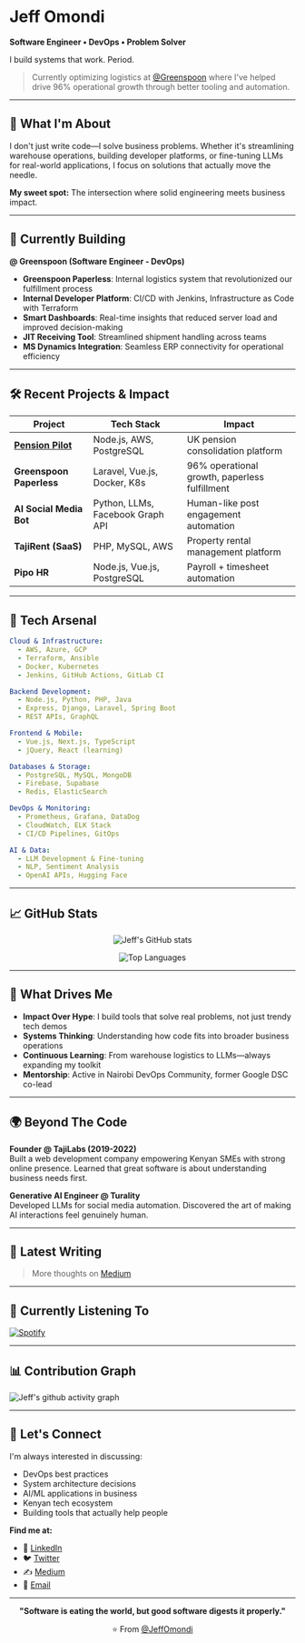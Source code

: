 # Jeff Omondi

**Software Engineer • DevOps • Problem Solver**

I build systems that work. Period.

> Currently optimizing logistics at [@Greenspoon](https://greenspoon.co.ke) where I've helped drive 96% operational growth through better tooling and automation.

---

## 🚀 What I'm About

I don't just write code—I solve business problems. Whether it's streamlining warehouse operations, building developer platforms, or fine-tuning LLMs for real-world applications, I focus on solutions that actually move the needle.

**My sweet spot:** The intersection where solid engineering meets business impact.

---

## 💼 Currently Building

**@ Greenspoon (Software Engineer - DevOps)**
- **Greenspoon Paperless**: Internal logistics system that revolutionized our fulfillment process
- **Internal Developer Platform**: CI/CD with Jenkins, Infrastructure as Code with Terraform
- **Smart Dashboards**: Real-time insights that reduced server load and improved decision-making
- **JIT Receiving Tool**: Streamlined shipment handling across teams
- **MS Dynamics Integration**: Seamless ERP connectivity for operational efficiency

---

## 🛠 Recent Projects & Impact

| **Project** | **Tech Stack** | **Impact** |
|-------------|----------------|------------|
| **[Pension Pilot](https://pension-pilot.co.uk)** | Node.js, AWS, PostgreSQL | UK pension consolidation platform |
| **Greenspoon Paperless** | Laravel, Vue.js, Docker, K8s | 96% operational growth, paperless fulfillment |
| **AI Social Media Bot** | Python, LLMs, Facebook Graph API | Human-like post engagement automation |
| **TajiRent (SaaS)** | PHP, MySQL, AWS | Property rental management platform |
| **Pipo HR** | Node.js, Vue.js, PostgreSQL | Payroll + timesheet automation |

---

## 🔧 Tech Arsenal

```yaml
Cloud & Infrastructure:
  - AWS, Azure, GCP
  - Terraform, Ansible
  - Docker, Kubernetes
  - Jenkins, GitHub Actions, GitLab CI

Backend Development:
  - Node.js, Python, PHP, Java
  - Express, Django, Laravel, Spring Boot
  - REST APIs, GraphQL

Frontend & Mobile:
  - Vue.js, Next.js, TypeScript
  - jQuery, React (learning)

Databases & Storage:
  - PostgreSQL, MySQL, MongoDB
  - Firebase, Supabase
  - Redis, ElasticSearch

DevOps & Monitoring:
  - Prometheus, Grafana, DataDog
  - CloudWatch, ELK Stack
  - CI/CD Pipelines, GitOps

AI & Data:
  - LLM Development & Fine-tuning
  - NLP, Sentiment Analysis
  - OpenAI APIs, Hugging Face
```

---

## 📈 GitHub Stats

<div align="center">
  
![Jeff's GitHub stats](https://github-readme-stats.vercel.app/api?username=JeffOmondi&show_icons=true&theme=dark&hide_border=true&bg_color=0d1117)

![Top Languages](https://github-readme-stats.vercel.app/api/top-langs/?username=JeffOmondi&layout=compact&theme=dark&hide_border=true&bg_color=0d1117)

</div>

---

## 🎯 What Drives Me

- **Impact Over Hype**: I build tools that solve real problems, not just trendy tech demos
- **Systems Thinking**: Understanding how code fits into broader business operations
- **Continuous Learning**: From warehouse logistics to LLMs—always expanding my toolkit
- **Mentorship**: Active in Nairobi DevOps Community, former Google DSC co-lead

---

## 🌍 Beyond The Code

**Founder @ TajiLabs (2019-2022)**  
Built a web development company empowering Kenyan SMEs with strong online presence. Learned that great software is about understanding business needs first.

**Generative AI Engineer @ Turality**  
Developed LLMs for social media automation. Discovered the art of making AI interactions feel genuinely human.

---

## 📝 Latest Writing

<!--START_SECTION:blog-->
<!-- This will be automatically updated with your latest blog posts -->
<!--END_SECTION:blog-->

> More thoughts on [Medium](https://medium.com/@jeffomondi)

---

## 🎵 Currently Listening To

[![Spotify](https://spotify-github-profile.vercel.app/api/view?uid=your_spotify_id&cover_image=true&theme=compact&bar_color=53b14f&bar_color_cover=true)](https://open.spotify.com/user/your_spotify_id)

---

## 📊 Contribution Graph

![Jeff's github activity graph](https://github-readme-activity-graph.vercel.app/graph?username=JeffOmondi&theme=react-dark&hide_border=true)

---

## 🤝 Let's Connect

I'm always interested in discussing:
- DevOps best practices
- System architecture decisions  
- AI/ML applications in business
- Kenyan tech ecosystem
- Building tools that actually help people

**Find me at:**
- 💼 [LinkedIn](https://linkedin.com/in/jeffomondi)
- 🐦 [Twitter](https://twitter.com/_JeffOmondi) 
- ✍️ [Medium](https://medium.com/@jeffomondi)
- 📧 [Email](mailto:your.email@example.com)

---

<div align="center">

**"Software is eating the world, but good software digests it properly."**

⭐️ From [@JeffOmondi](https://github.com/JeffOmondi)

</div>
